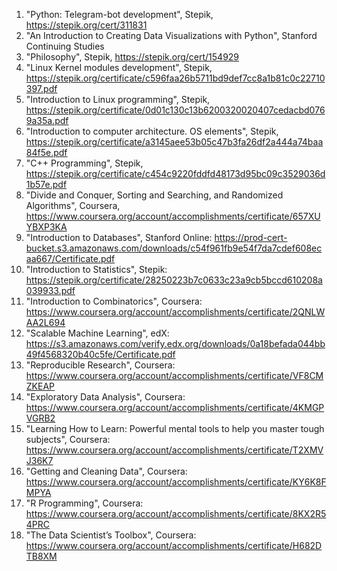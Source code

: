 1. "Python: Telegram-bot development", Stepik, https://stepik.org/cert/311831
2. "An Introduction to Creating Data Visualizations with Python", Stanford Continuing Studies
3. "Philosophy", Stepik, https://stepik.org/cert/154929
4. "Linux Kernel modules development", Stepik, https://stepik.org/certificate/c596faa26b5711bd9def7cc8a1b81c0c22710397.pdf
5. "Introduction to Linux programming", Stepik, https://stepik.org/certificate/0d01c130c13b6200320020407cedacbd0769a35a.pdf
6. "Introduction to computer architecture. OS elements", Stepik, https://stepik.org/certificate/a3145aee53b05c47b3fa26df2a444a74baa84f5e.pdf
7. "C++ Programming", Stepik, https://stepik.org/certificate/c454c9220fddfd48173d95bc09c3529036d1b57e.pdf
8. "Divide and Conquer, Sorting and Searching, and Randomized Algorithms", Coursera, https://www.coursera.org/account/accomplishments/certificate/657XUYBXP3KA
9. "Introduction to Databases", Stanford Online: https://prod-cert-bucket.s3.amazonaws.com/downloads/c54f961fb9e54f7da7cdef608ecaa667/Certificate.pdf
10. "Introduction to Statistics", Stepik: https://stepik.org/certificate/28250223b7c0633c23a9cb5bccd610208a039933.pdf
11. "Introduction to Combinatorics", Coursera: https://www.coursera.org/account/accomplishments/certificate/2QNLWAA2L694
12. "Scalable Machine Learning", edX: https://s3.amazonaws.com/verify.edx.org/downloads/0a18befada044bb49f4568320b40c5fe/Certificate.pdf
13. "Reproducible Research", Coursera: https://www.coursera.org/account/accomplishments/certificate/VF8CMZKEAP
14. "Exploratory Data Analysis", Coursera: https://www.coursera.org/account/accomplishments/certificate/4KMGPVGRB2
15. "Learning How to Learn: Powerful mental tools to help you master tough subjects", Coursera: https://www.coursera.org/account/accomplishments/certificate/T2XMVJ36K7
16. "Getting and Cleaning Data", Coursera: https://www.coursera.org/account/accomplishments/certificate/KY6K8FMPYA
17. "R Programming", Coursera: https://www.coursera.org/account/accomplishments/certificate/8KX2R54PRC
18. "The Data Scientist’s Toolbox", Coursera: https://www.coursera.org/account/accomplishments/certificate/H682DTB8XM

